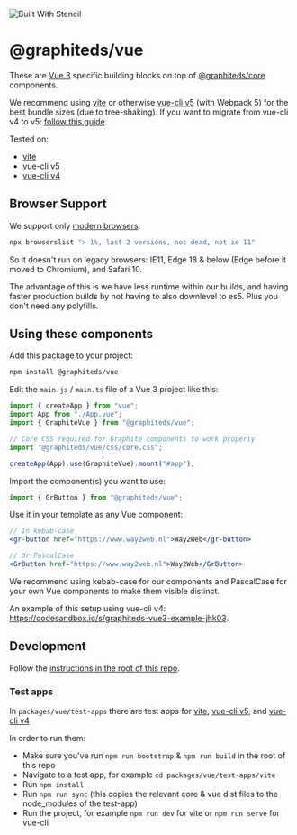 ![Built With Stencil](https://img.shields.io/badge/-Built%20With%20Stencil-16161d.svg?logo=data%3Aimage%2Fsvg%2Bxml%3Bbase64%2CPD94bWwgdmVyc2lvbj0iMS4wIiBlbmNvZGluZz0idXRmLTgiPz4KPCEtLSBHZW5lcmF0b3I6IEFkb2JlIElsbHVzdHJhdG9yIDE5LjIuMSwgU1ZHIEV4cG9ydCBQbHVnLUluIC4gU1ZHIFZlcnNpb246IDYuMDAgQnVpbGQgMCkgIC0tPgo8c3ZnIHZlcnNpb249IjEuMSIgaWQ9IkxheWVyXzEiIHhtbG5zPSJodHRwOi8vd3d3LnczLm9yZy8yMDAwL3N2ZyIgeG1sbnM6eGxpbms9Imh0dHA6Ly93d3cudzMub3JnLzE5OTkveGxpbmsiIHg9IjBweCIgeT0iMHB4IgoJIHZpZXdCb3g9IjAgMCA1MTIgNTEyIiBzdHlsZT0iZW5hYmxlLWJhY2tncm91bmQ6bmV3IDAgMCA1MTIgNTEyOyIgeG1sOnNwYWNlPSJwcmVzZXJ2ZSI%2BCjxzdHlsZSB0eXBlPSJ0ZXh0L2NzcyI%2BCgkuc3Qwe2ZpbGw6I0ZGRkZGRjt9Cjwvc3R5bGU%2BCjxwYXRoIGNsYXNzPSJzdDAiIGQ9Ik00MjQuNywzNzMuOWMwLDM3LjYtNTUuMSw2OC42LTkyLjcsNjguNkgxODAuNGMtMzcuOSwwLTkyLjctMzAuNy05Mi43LTY4LjZ2LTMuNmgzMzYuOVYzNzMuOXoiLz4KPHBhdGggY2xhc3M9InN0MCIgZD0iTTQyNC43LDI5Mi4xSDE4MC40Yy0zNy42LDAtOTIuNy0zMS05Mi43LTY4LjZ2LTMuNkgzMzJjMzcuNiwwLDkyLjcsMzEsOTIuNyw2OC42VjI5Mi4xeiIvPgo8cGF0aCBjbGFzcz0ic3QwIiBkPSJNNDI0LjcsMTQxLjdIODcuN3YtMy42YzAtMzcuNiw1NC44LTY4LjYsOTIuNy02OC42SDMzMmMzNy45LDAsOTIuNywzMC43LDkyLjcsNjguNlYxNDEuN3oiLz4KPC9zdmc%2BCg%3D%3D&colorA=16161d&style=flat-square)

# @graphiteds/vue

These are [Vue 3](https://v3.vuejs.org/) specific building blocks on top of [@graphiteds/core](../core/README.md) components.

We recommend using [vite](https://vitejs.dev/) or otherwise [vue-cli v5](https://next.cli.vuejs.org/) (with Webpack 5) for the best bundle sizes (due to tree-shaking). If you want to migrate from vue-cli v4 to v5: [follow this guide](https://next.cli.vuejs.org/migrations/migrate-from-v4.html).

Tested on:

- [vite](https://vitejs.dev/)
- [vue-cli v5](https://next.cli.vuejs.org/)
- [vue-cli v4](https://cli.vuejs.org/)

## Browser Support

We support only [modern browsers](https://browserslist.dev/?q=PiAxJSwgbGFzdCAyIHZlcnNpb25zLCBub3QgZGVhZCwgbm90IGllIDEx).

```bash
npx browserslist "> 1%, last 2 versions, not dead, not ie 11"
```

So it doesn't run on legacy browsers: IE11, Edge 18 & below (Edge before it moved to Chromium), and Safari 10.

The advantage of this is we have less runtime within our builds, and having faster production builds by not having to also downlevel to es5. Plus you don't need any polyfills.

## Using these components

Add this package to your project:

```sh
npm install @graphiteds/vue
```

Edit the `main.js` / `main.ts` file of a Vue 3 project like this:

```js
import { createApp } from "vue";
import App from "./App.vue";
import { GraphiteVue } from "@graphiteds/vue";

// Core CSS required for Graphite components to work properly
import "@graphiteds/vue/css/core.css";

createApp(App).use(GraphiteVue).mount("#app");
```

Import the component(s) you want to use:

```js
import { GrButton } from "@graphiteds/vue";
```

Use it in your template as any Vue component:

```jsx
// In kebab-case
<gr-button href="https://www.way2web.nl">Way2Web</gr-button>

// Or PascalCase
<GrButton href="https://www.way2web.nl">Way2Web</GrButton>
```

We recommend using kebab-case for our components and PascalCase for your own Vue components to make them visible distinct.

An example of this setup using vue-cli v4: https://codesandbox.io/s/graphiteds-vue3-example-jhk03.

## Development

Follow the [instructions in the root of this repo](../../README.md).

### Test apps

In `packages/vue/test-apps` there are test apps for [vite](https://vitejs.dev/), [vue-cli v5](https://next.cli.vuejs.org/), and [vue-cli v4](https://cli.vuejs.org/)

In order to run them:

- Make sure you've run `npm run bootstrap` & `npm run build` in the root of this repo
- Navigate to a test app, for example `cd packages/vue/test-apps/vite`
- Run `npm install`
- Run `npm run sync` (this copies the relevant core & vue dist files to the node_modules of the test-app)
- Run the project, for example `npm run dev` for vite or `npm run serve` for vue-cli
